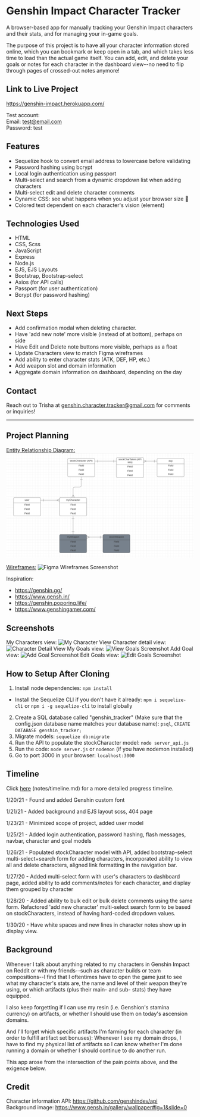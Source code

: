 # Genshin Impact Character Tracker
A browser-based app for manually tracking your Genshin Impact characters and their stats, and for managing your in-game goals.

The purpose of this project is to have all your character information stored online, which you can bookmark or keep open in a tab, and which takes less time to load than the actual game itself. You can add, edit, and delete your goals or notes for each character in the dashboard view--no need to flip through pages of crossed-out notes anymore!

## Link to Live Project
https://genshin-impact.herokuapp.com/

Test account:  
Email: test@email.com  
Password: test

## Features
- Sequelize hook to convert email address to lowercase before validating 
- Password hashing using bcrypt
- Local login authentication using passport
- Multi-select and search from a dynamic dropdown list when adding characters
- Multi-select edit and delete character comments
- Dynamic CSS: see what happens when you adjust your browser size 👀
- Colored text dependent on each character's vision (element)

## Technologies Used
- HTML
- CSS, Scss
- JavaScript
- Express
- Node.js
- EJS, EJS Layouts 
- Bootstrap, Bootstrap-select
- Axios (for API calls)
- Passport (for user authentication)
- Bcrypt (for password hashing)

## Next Steps
- Add confirmation modal when deleting character.
- Have 'add new note' more visible (instead of at bottom), perhaps on side
- Have Edit and Delete note buttons more visible, perhaps as a float
- Update Characters view  to match Figma wireframes
- Add ability to enter character stats (ATK, DEF, HP, etc.)  
- Add weapon slot and domain information 
- Aggregate domain information on dashboard, depending on the day 

## Contact 
Reach out to Trisha at genshin.character.tracker@gmail.com for comments or inquiries!

--- 

## Project Planning
[Entity Relationship Diagram:](https://lucid.app/lucidchart/invitations/accept/18a984d6-26ce-4ce0-a51e-ee6e22bc8714)
![Lucidchart ERD Screenshot](public/img/screenshots/ERD.png)

[Wireframes:](https://www.figma.com/file/YYpdBfzQkJaAiz9c5pFhUF/Genshin-Character-Tracker-Wireframes?node-id=0%3A1)
![Figma Wireframes Screenshot](public/img/screenshots/Wirefames.png)

Inspiration: 
- https://genshin.gg/
- https://www.gensh.in/
- https://genshin.poporing.life/
- https://www.genshingamer.com/

## Screenshots
My Characters view:
![My Character View](public/img/screenshots/My_Characters_2021-01-29.png)
Character detail view:
![Character Detail View](public/img/screenshots/Character_View_2021-01-29.png)
My Goals view:
![View Goals Screenshot](public/img/screenshots/My_Goals_2021-01-29.png)
Add Goal view:
![Add Goal Screenshot](public/img/screenshots/Add_Goal_2021-01-29.png)
Edit Goals view:
![Edit Goals Screenshot](public/img/screenshots/Edit_Goals_2021-01-29.png) 


## How to Setup After Cloning
1. Install node dependencies: 
```npm install```
- Install the Sequelize CLI if you don't have it already: `npm i sequelize-cli` or `npm i -g sequelize-cli` to install globally

2. Create a SQL database called "genshin_tracker" (Make sure that the config.json database name matches your database name): `psql`, `CREATE DATABASE genshin_tracker;`
3. Migrate models: `sequelize db:migrate`
4. Run the API to populate the stockCharacter model: `node server_api.js`
5. Run the code: `node server.js` or `nodemon` (if you have nodemon installed)
6. Go to port 3000 in your browser: `localhost:3000`


## Timeline
Click [here](notes/timeline.md) (notes/timeline.md) for a more detailed progress timeline. 

1/20/21 - Found and added Genshin custom font

1/21/21 - Added background and EJS layout scss, 404 page  

1/23/21 - Minimized scope of project, added user model  

1/25/21 - Added login authentication, password hashing, flash messages, navbar, character and goal models    

1/26/21 - Populated stockCharacter model with API, added bootstrap-select multi-select+search form for adding characters, incorporated ability to view all and delete characters, aligned link formatting in the navigation bar. 

1/27/20 - Added multi-select form with user's characters to dashboard page, added ability to add comments/notes for each character, and display them grouped by character

1/28/20 - Added ability to bulk edit or bulk delete comments using the same form. Refactored 'add new character' multi-select search form to be based on stockCharacters, instead of having hard-coded dropdown values.  

1/30/20 - Have white spaces and  new lines in character notes show up in display view.



## Background
Whenever I talk about anything related to my characters in Genshin Impact on Reddit or with my friends--such as character builds or team compositions--I find that I oftentimes have to open the game just to see what my character's stats are, the name and level of their weapon they're using, or which artifacts (plus their main- and sub- stats) they have equipped. 

I also keep forgetting if I can use my resin (i.e. Genshion's stamina currency) on artifacts, or whether I should use them on today's ascension domains. 

And I'll forget which specific artifacts I'm farming for each character (in order to fulfill artifact set bonuses): Whenever I see my domain drops, I have to find my physical list of artifacts so I can know whether I'm done running a domain or whether I should continue to do another run.

This app arose from the intersection of the pain points above, and the exigence below. 

## Credit
Character information API: https://github.com/genshindev/api  
Background image: https://www.gensh.in/gallery/wallpaper#lg=1&slide=0 


<!-- 3/8/21 Feedback from Dave:
x Remove mention of bcrypt on homepage.
- Add 'stroke' for geo text, since hard to read.
x Have images open in new tab.
- Confirm password when signing up.
- Add profile page (instead of 404 not found).
- Have Delete button display a 'Confirm Delete' and 'Cancel' button show up. 
- Issue when adding all characters at once: font color doesn't show up, everything is white.
 -->
